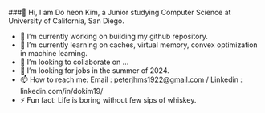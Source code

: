 

<!--
**peterdokim/peterdokim** is a ✨ _special_ ✨ repository because its `README.md` (this file) appears on your GitHub profile. -->

  ###👋 Hi, I am Do heon Kim, a Junior studying Computer Science at University of California, San Diego.

- 🔭 I’m currently working on building my github repository. 
- 🌱 I’m currently learning on caches, virtual memory, convex optimization in machine learning.
- 👯 I’m looking to collaborate on ...
- 🤔 I’m looking for jobs in the summer of 2024.
- 📫 How to reach me: Email : peterjhms1922@gmail.com / Linkedin : linkedin.com/in/dokim19/
- ⚡ Fun fact: Life is boring without few sips of whiskey.

